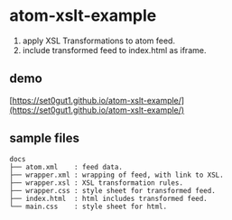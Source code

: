 # atom-xslt-example

1. apply XSL Transformations to atom feed.
2. include transformed feed to index.html as iframe.

## demo

[https://set0gut1.github.io/atom-xslt-example/](https://set0gut1.github.io/atom-xslt-example/)

## sample files

```
docs
├── atom.xml    : feed data.
├── wrapper.xml : wrapping of feed, with link to XSL.
├── wrapper.xsl : XSL transformation rules.
├── wrapper.css : style sheet for transformed feed.
├── index.html  : html includes transformed feed.
└── main.css    : style sheet for html.
```